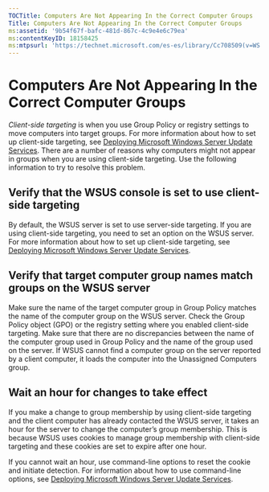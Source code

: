 ```yaml
---
TOCTitle: Computers Are Not Appearing In the Correct Computer Groups
Title: Computers Are Not Appearing In the Correct Computer Groups
ms:assetid: '9b54f67f-bafc-481d-867c-4c9e4e6c79ea'
ms:contentKeyID: 18158425
ms:mtpsurl: 'https://technet.microsoft.com/es-es/library/Cc708509(v=WS.10)'
---
```


Computers Are Not Appearing In the Correct Computer Groups
==========================================================

*Client-side targeting* is when you use Group Policy or registry settings to move computers into target groups. For more information about how to set up client-side targeting, see [Deploying Microsoft Windows Server Update Services](http://go.microsoft.com/fwlink/?linkid=41777). There are a number of reasons why computers might not appear in groups when you are using client-side targeting. Use the following information to try to resolve this problem.

Verify that the WSUS console is set to use client-side targeting
----------------------------------------------------------------

By default, the WSUS server is set to use server-side targeting. If you are using client-side targeting, you need to set an option on the WSUS server. For more information about how to set up client-side targeting, see [Deploying Microsoft Windows Server Update Services](http://go.microsoft.com/fwlink/?linkid=41777).

Verify that target computer group names match groups on the WSUS server
-----------------------------------------------------------------------

Make sure the name of the target computer group in Group Policy matches the name of the computer group on the WSUS server. Check the Group Policy object (GPO) or the registry setting where you enabled client-side targeting. Make sure that there are no discrepancies between the name of the computer group used in Group Policy and the name of the group used on the server. If WSUS cannot find a computer group on the server reported by a client computer, it loads the computer into the Unassigned Computers group.

Wait an hour for changes to take effect
---------------------------------------

If you make a change to group membership by using client-side targeting and the client computer has already contacted the WSUS server, it takes an hour for the server to change the computer’s group membership. This is because WSUS uses cookies to manage group membership with client-side targeting and these cookies are set to expire after one hour.

If you cannot wait an hour, use command-line options to reset the cookie and initiate detection. For information about how to use command-line options, see [Deploying Microsoft Windows Server Update Services](http://go.microsoft.com/fwlink/?linkid=41777).
